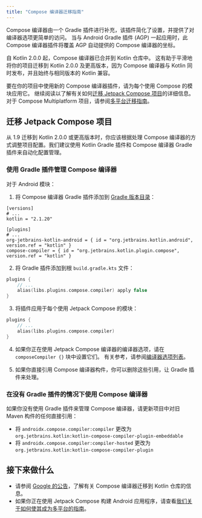 ```yaml
---
title: "Compose 编译器迁移指南"
---
```

Compose 编译器由一个 Gradle 插件进行补充，该插件简化了设置，并提供了对编译器选项更简单的访问。
当与 Android Gradle 插件 (AGP) 一起应用时，此 Compose 编译器插件将覆盖 AGP 自动提供的 Compose 编译器的坐标。

自 Kotlin 2.0.0 起，Compose 编译器已合并到 Kotlin 仓库中。
这有助于平滑地将你的项目迁移到 Kotlin 2.0.0 及更高版本，因为 Compose 编译器与 Kotlin 同时发布，并且始终与相同版本的 Kotlin 兼容。

要在你的项目中使用新的 Compose 编译器插件，请为每个使用 Compose 的模块应用它。
继续阅读以了解有关如何[迁移 Jetpack Compose 项目](#migrating-a-jetpack-compose-project)的详细信息。对于 Compose Multiplatform 项目，请参阅[多平台迁移指南](https://www.jetbrains.com/help/kotlin-multiplatform-dev/compose-compiler.html#migrating-a-compose-multiplatform-project)。

## 迁移 Jetpack Compose 项目

从 1.9 迁移到 Kotlin 2.0.0 或更高版本时，你应该根据处理 Compose 编译器的方式调整项目配置。我们建议使用 Kotlin Gradle 插件和 Compose 编译器 Gradle 插件来自动化配置管理。

### 使用 Gradle 插件管理 Compose 编译器

对于 Android 模块：

1. 将 Compose 编译器 Gradle 插件添加到 [Gradle 版本目录](https://docs.gradle.org/current/userguide/platforms.html#sub:conventional-dependencies-toml)：

 ```
 [versions]
 # ...
 kotlin = "2.1.20"
 
 [plugins]
 # ...
 org-jetbrains-kotlin-android = { id = "org.jetbrains.kotlin.android", version.ref = "kotlin" }
 compose-compiler = { id = "org.jetbrains.kotlin.plugin.compose", version.ref = "kotlin" }
 ```

2. 将 Gradle 插件添加到根 `build.gradle.kts` 文件：

 ```kotlin
 plugins {
     // ...
     alias(libs.plugins.compose.compiler) apply false
 }
 ```

3. 将插件应用于每个使用 Jetpack Compose 的模块：

 ```kotlin
 plugins {
     // ...
     alias(libs.plugins.compose.compiler)
 }
 ```

4. 如果你正在使用 Jetpack Compose 编译器的编译器选项，请在 `composeCompiler {}` 块中设置它们。
   有关参考，请参阅[编译器选项列表](compose-compiler-options.md)。

5. 如果你直接引用 Compose 编译器构件，你可以删除这些引用，让 Gradle 插件来处理。

### 在没有 Gradle 插件的情况下使用 Compose 编译器

如果你没有使用 Gradle 插件来管理 Compose 编译器，请更新项目中对旧 Maven 构件的任何直接引用：

* 将 `androidx.compose.compiler:compiler` 更改为 `org.jetbrains.kotlin:kotlin-compose-compiler-plugin-embeddable`
* 将 `androidx.compose.compiler:compiler-hosted` 更改为 `org.jetbrains.kotlin:kotlin-compose-compiler-plugin`

## 接下来做什么

* 请参阅 [Google 的公告](https://android-developers.googleblog.com/2024/04/jetpack-compose-compiler-moving-to-kotlin-repository.html)，了解有关 Compose 编译器迁移到 Kotlin 仓库的信息。
* 如果你正在使用 Jetpack Compose 构建 Android 应用程序，请查看[我们关于如何使其成为多平台的指南](https://www.jetbrains.com/help/kotlin-multiplatform-dev/multiplatform-integrate-in-existing-app.html)。